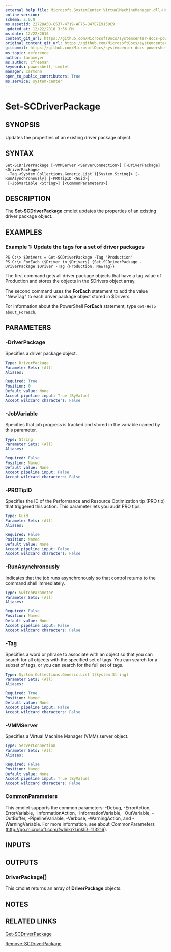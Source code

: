 ```yaml
---
external help file: Microsoft.SystemCenter.VirtualMachineManager.dll-Help.xml
online version: 
schema: 2.0.0
ms.assetid: 22728A5D-C537-4719-AF76-847E7E9150C9
updated_at: 12/22/2016 3:56 PM
ms.date: 12/22/2016
content_git_url: https://github.com/MicrosoftDocs/systemcenter-docs-powershell/blob/master/systemcenter-cmdlets/SystemCenter2016/VirtualMachineManager/vlatest/Set-SCDriverPackage.md
original_content_git_url: https://github.com/MicrosoftDocs/systemcenter-docs-powershell/blob/master/systemcenter-cmdlets/SystemCenter2016/VirtualMachineManager/vlatest/Set-SCDriverPackage.md
gitcommit: https://github.com/MicrosoftDocs/systemcenter-docs-powershell/blob/96e5647587661652225fbdd2c797cd4d59d542bc/systemcenter-cmdlets/SystemCenter2016/VirtualMachineManager/vlatest/Set-SCDriverPackage.md
ms.topic: reference
author: tarameyer
ms.author: cfreeman
keywords: powershell, cmdlet
manager: carmonm
open_to_public_contributors: True
ms.service: system-center
---
```


# Set-SCDriverPackage

## SYNOPSIS
Updates the properties of an existing driver package object.

## SYNTAX

```
Set-SCDriverPackage [-VMMServer <ServerConnection>] [-DriverPackage] <DriverPackage>
 -Tag <System.Collections.Generic.List`1[System.String]> [-RunAsynchronously] [-PROTipID <Guid>]
 [-JobVariable <String>] [<CommonParameters>]
```

## DESCRIPTION
The **Set-SCDriverPackage** cmdlet updates the properties of an existing driver package object.

## EXAMPLES

### Example 1: Update the tags for a set of driver packages
```
PS C:\> $Drivers = Get-SCDriverPackage -Tag "Production"
PS C:\> ForEach ($Driver in $Drivers) {Set-SCDriverPackage -DriverPackage $Driver -Tag {Production, NewTag}}
```

The first command gets all driver package objects that have a tag value of Production and stores the objects in the $Drivers object array.

The second command uses the **ForEach** statement to add the value "NewTag" to each driver package object stored in $Drivers.

For information about the PowerShell **ForEach** statement, type `Get-Help about_Foreach`.

## PARAMETERS

### -DriverPackage
Specifies a driver package object.

```yaml
Type: DriverPackage
Parameter Sets: (All)
Aliases: 

Required: True
Position: 0
Default value: None
Accept pipeline input: True (ByValue)
Accept wildcard characters: False
```

### -JobVariable
Specifies that job progress is tracked and stored in the variable named by this parameter.

```yaml
Type: String
Parameter Sets: (All)
Aliases: 

Required: False
Position: Named
Default value: None
Accept pipeline input: False
Accept wildcard characters: False
```

### -PROTipID
Specifies the ID of the Performance and Resource Optimization tip (PRO tip) that triggered this action.
This parameter lets you audit PRO tips.

```yaml
Type: Guid
Parameter Sets: (All)
Aliases: 

Required: False
Position: Named
Default value: None
Accept pipeline input: False
Accept wildcard characters: False
```

### -RunAsynchronously
Indicates that the job runs asynchronously so that control returns to the command shell immediately.

```yaml
Type: SwitchParameter
Parameter Sets: (All)
Aliases: 

Required: False
Position: Named
Default value: None
Accept pipeline input: False
Accept wildcard characters: False
```

### -Tag
Specifies a word or phrase to associate with an object so that you can search for all objects with the specified set of tags.
You can search for a subset of tags, or you can search for the full set of tags.

```yaml
Type: System.Collections.Generic.List`1[System.String]
Parameter Sets: (All)
Aliases: 

Required: True
Position: Named
Default value: None
Accept pipeline input: False
Accept wildcard characters: False
```

### -VMMServer
Specifies a Virtual Machine Manager (VMM) server object.

```yaml
Type: ServerConnection
Parameter Sets: (All)
Aliases: 

Required: False
Position: Named
Default value: None
Accept pipeline input: True (ByValue)
Accept wildcard characters: False
```

### CommonParameters
This cmdlet supports the common parameters: -Debug, -ErrorAction, -ErrorVariable, -InformationAction, -InformationVariable, -OutVariable, -OutBuffer, -PipelineVariable, -Verbose, -WarningAction, and -WarningVariable. For more information, see about_CommonParameters (http://go.microsoft.com/fwlink/?LinkID=113216).

## INPUTS

## OUTPUTS

### DriverPackage[]
This cmdlet returns an array of **DriverPackage** objects.

## NOTES

## RELATED LINKS

[Get-SCDriverPackage](xref:SystemCenter2016/VirtualMachineManager/vlatest/Get-SCDriverPackage.md)

[Remove-SCDriverPackage](xref:SystemCenter2016/VirtualMachineManager/vlatest/Remove-SCDriverPackage.md)

